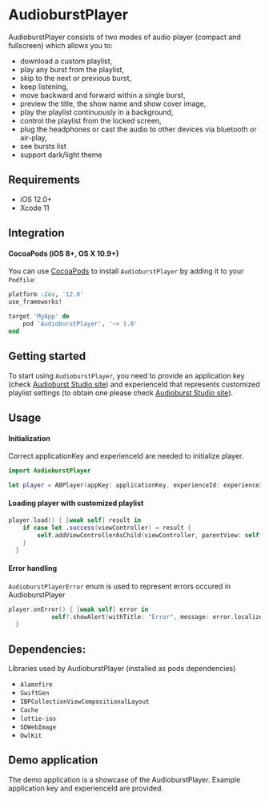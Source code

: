 AudioburstPlayer
============

AudioburstPlayer consists of two modes of audio player (compact and fullscreen) which allows you to:

- download a custom playlist,
- play any burst from the playlist,
- skip to the next or previous burst,
- keep listening,
- move backward and forward within a single burst,
- preview the title, the show name and show cover image,
- play the playlist continuously in a background,
- control the playlist from the locked screen,
- plug the headphones or cast the audio to other devices via bluetooth or air-play,
- see bursts list
- support dark/light theme

## Requirements

- iOS 12.0+
- Xcode 11

## Integration

#### CocoaPods (iOS 8+, OS X 10.9+)

You can use [CocoaPods](http://cocoapods.org/) to install `AudioburstPlayer` by adding it to your `Podfile`:

```ruby
platform :ios, '12.0'
use_frameworks!

target 'MyApp' do
    pod 'AudioburstPlayer', '~> 1.0'
end
```

## Getting started

To start using `AudioburstPlayer`, you need to provide an application key (check [Audioburst Studio site](https://developers.audioburst.com/)) and experienceId that represents customized playlist settings (to obtain one please check [Audioburst Studio site](https://developers.audioburst.com/)).

## Usage

#### Initialization

Correct applicationKey and experienceId are needed to initialize player.

```swift
import AudioburstPlayer
```

```swift
let player = ABPlayer(appKey: applicationKey, experienceId: experienceId)
```


#### Loading player with customized playlist

```swift
player.load() { [weak self] result in
    if case let .success(viewController) = result {
        self.addViewControllerAsChild(viewController, parentView: self.playerViewContainer)
    }
  }
```

#### Error handling

`AudioburstPlayerError` enum is used to represent errors occured in AudioburstPlayer

```swift
player.onError() { [weak self] error in
            self?.showAlert(withTitle: "Error", message: error.localizedDescription)
  }
```

## Dependencies:

Libraries used by AudioburstPlayer (installed as pods dependencies)
- `Alamofire`
- `SwiftGen`
- `IBPCollectionViewCompositionalLayout`
- `Cache`
- `lottie-ios`
- `SDWebImage`
- `OwlKit`


## Demo application
The demo application is a showcase of the AudioburstPlayer. Example application key and experienceId are provided.
